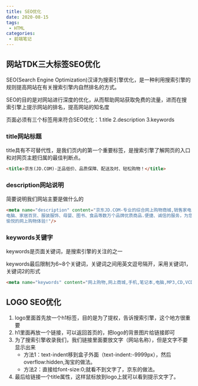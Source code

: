 ```yaml
---
title: SEO优化
date: 2020-08-15
tags:
 - HTML
categories:
 - 前端笔记
---
```


## 网站TDK三大标签SEO优化
SEO(Search Engine Optimization)汉译为搜索引擎优化，是一种利用搜索引擎的规则提高网站在有关搜索引擎内自然排名的方式。

SEO的目的是对网站进行深度的优化，从而帮助网站获取免费的流量，进而在搜索引擎上提示网站的排名，提高网站的知名度

页面必须有三个标签用来符合SEO优化：1.title 2.description 3.keywords
### title网站标题
title具有不可替代性，是我们页内的第一个重要标签，是搜索引擎了解网页的入口和对网页主题归属的最佳判断点。

```html
<title>京东(JD.COM)-正品低价、品质保障、配送及时、轻松购物！</title>
```
### description网站说明
简要说明我们网站主要是做什么的

```html
<meta name="description" content="京东JD.COM-专业的综合网上购物商城,销售家电、数码通讯、
电脑、家居百货、服装服饰、母婴、图书、食品等数万个品牌优质商品.便捷、诚信的服务，为您提供
愉悦的网上购物体验!"/>
```
### keywords关键字
keywords是页面关键词，是搜索引擎的关注的之一

keywords最后限制为6~8个关键词，关键词之间用英文逗号隔开，采用关键词1，关键词2的形式

```html
<meta name="keywords" content="网上购物,网上商城,手机,笔记本,电脑,MP3,CD,VCD,DV,相机,数码,配件,手表,存储卡,京东" />
```

## LOGO SEO优化
1. logo里面首先放一个h1标签，目的是为了提权，告诉搜索引擎，这个地方很重要
2. h1里面再放一个链接，可以返回首页的，把logo的背景图片给链接即可
3. 为了搜索引擎收录我们，我们链接里面要放文字（网站名称），但是文字不要显示出来
    * 方法1：text-indent移到盒子外面（text-indent:-9999px），然后overflow:hidden,淘宝的做法。
    * 方法2：直接给font-size:0;就看不到文字了，京东的做法。
4. 最后给链接一个title属性，这样鼠标放到logo上就可以看到提示文字了。